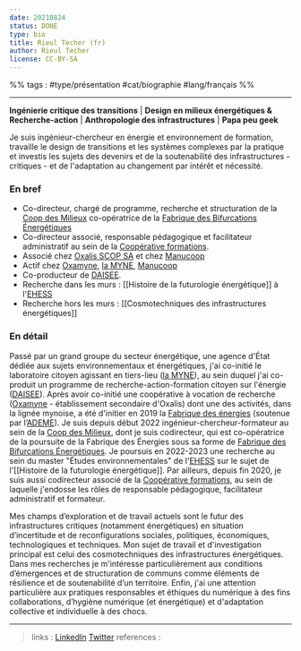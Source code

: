 ```yaml
---
date: 20210824
status: DONE
type: bio
title: Rieul Techer (fr)
author: Rieul Techer
license: CC-BY-SA
---
```


%% tags : #type/présentation #cat/biographie #lang/français %%

---

**Ingénierie critique des transitions** | **Design en milieux énergétiques & Recherche-action** | **Anthropologie des infrastructures** | **Papa peu geek**

Je suis ingénieur-chercheur en énergie et environnement de formation, travaille le design de transitions et les systèmes complexes par la pratique et investis les sujets des devenirs et de la soutenabilité des infrastructures - critiques - et de l'adaptation au changement par intérêt et nécessité.

### En bref
* Co-directeur, chargé de programme, recherche et structuration de la [Coop des Milieux](https://coopmilieux.org) co-opératrice de la [Fabrique des Bifurcations Énergétiques](https://fabenergies.cc)
* Co-directeur associé, responsable pédagogique et facilitateur administratif au sein de la [Coopérative formations](https://formations.coop). 
* Associé chez [Oxalis SCOP SA](https://oxalis.coop) et chez [Manucoop](https://manucoop.fr) 
* Actif chez [Oxamyne](https://oxamyne.coop), [la MYNE](https://lamyne.org), [Manucoop](https://manucoop.fr) 
* Co-producteur de [DAISEE](https://daisee.cc).
* Recherche dans les murs : [[Histoire de la futurologie énergétique]] à l'[EHESS](https://www.ehess.fr/fr/master-%C3%A9tudes-environnementales)
* Recherche hors les murs : [[Cosmotechniques des infrastructures énergétiques]]
### En détail
Passé par un grand groupe du secteur énergétique, une agence d'État dédiée aux sujets environnementaux et énergétiques, j'ai co-initié le laboratoire citoyen agissant en tiers-lieu ([la MYNE](https://lamyne.org)), au sein duquel j'ai co-produit un programme de recherche-action-formation citoyen sur l'énergie ([DAISEE](https://daisee.cc)). Après avoir co-initié une coopérative à vocation de recherche ([Oxamyne](https://oxamyne.coop) - établissement secondaire d'Oxalis) dont une des activités, dans la lignée mynoise, a été d'initier en 2019 la [Fabrique des énergies](https://fabenergies.cc) (soutenue par l’[ADEME](https://ademe.fr)). Je suis depuis début 2022 ingénieur-chercheur-formateur au sein de la [Coop des Milieux](https://coopmilieux.org), dont je suis codirecteur, qui est co-opératrice de la poursuite de la Fabrique des Énergies sous sa forme de [Fabrique des Bifurcations Énergétiques](https://fabenergies.cc). Je poursuis en 2022-2023 une recherche au sein du master "Études environnementales" de l'[EHESS](https://www.ehess.fr/fr/master-%C3%A9tudes-environnementales) sur le sujet de l'[[Histoire de la futurologie énergétique]]. Par ailleurs, depuis fin 2020, je suis aussi codirecteur associé de la [Coopérative formations](https://formations.coop), au sein de laquelle j'endosse les rôles de responsable pédagogique, facilitateur administratif et formateur. 

Mes champs d’exploration et de travail actuels sont le futur des infrastructures critiques (notamment énergétiques) en situation d’incertitude et de reconfigurations sociales, politiques, économiques, technologiques et techniques. Mon sujet de travail et d'investigation principal est celui des cosmotechniques des infrastructures énergétiques. Dans mes recherches je m'intéresse particulièrement aux conditions d’émergences et de structuration de communs comme éléments de résilience et de soutenabilité d’un territoire.
Enfin, j'ai une attention particulière aux pratiques responsables et éthiques du numérique à des fins collaborations, d’hygiène numérique (et énergétique) et d'adaptation collective et individuelle à des chocs.

---
> links : [LinkedIn](https://linkedin.com/rieultecher) [Twitter](https://twitter.com/ryu5t)
> references : 
